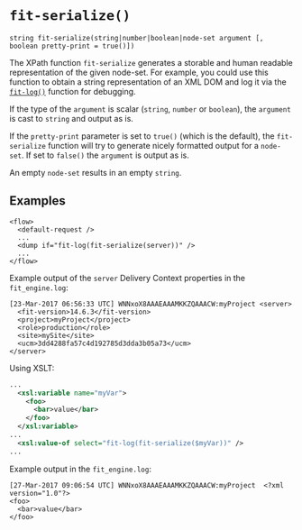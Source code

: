 # `fit-serialize()`

```
string fit-serialize(string|number|boolean|node-set argument [, boolean pretty-print = true()])
```

The XPath function `fit-serialize` generates a storable and human readable representation
of the given node-set. For example, you could use this function to obtain a string
representation of an XML DOM and log it via the [`fit-log()`](fit-log.md) function
for debugging.

If the type of the `argument` is scalar (`string`, `number` or `boolean`), the `argument` is cast to
`string` and output as is.

If the `pretty-print` parameter is set to `true()` (which is the default), the `fit-serialize` function will
try to generate nicely formatted output for a `node-set`. If set to `false()` the `argument` is output as is.

An empty `node-set` results in an empty `string`.

## Examples

```markup
<flow>
  <default-request />
  ...
  <dump if="fit-log(fit-serialize(server))" />
  ...
</flow>
```

Example output of the `server` Delivery Context properties
in the `fit_engine.log`:

```
[23-Mar-2017 06:56:33 UTC] WNNxoX8AAAEAAAMKKZQAAACW:myProject <server>
  <fit-version>14.6.3</fit-version>
  <project>myProject</project>
  <role>production</role>
  <site>mySite</site>
  <ucm>3dd4288fa57c4d192785d3dda3b05a73</ucm>
</server>
```


Using XSLT:

```xml
...
  <xsl:variable name="myVar">
    <foo>
      <bar>value</bar>
    </foo>
  </xsl:variable>
...
  <xsl:value-of select="fit-log(fit-serialize($myVar))" />
...
```

Example output in the `fit_engine.log`:

```
[27-Mar-2017 09:06:54 UTC] WNNxoX8AAAEAAAMKKZQAAACW:myProject  <?xml version="1.0"?>
<foo>
  <bar>value</bar>
</foo>
```
